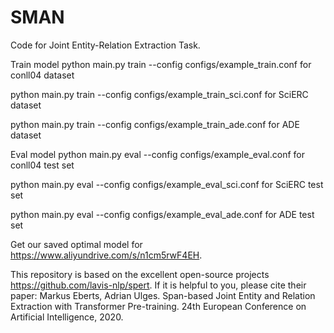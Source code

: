 # SMAN

Code for Joint Entity-Relation Extraction Task.

Train model
python main.py train --config configs/example_train.conf for conll04 dataset

python main.py train --config configs/example_train_sci.conf for SciERC dataset

python main.py train --config configs/example_train_ade.conf for ADE dataset

Eval model
python main.py eval --config configs/example_eval.conf for conll04 test set

python main.py eval --config configs/example_eval_sci.conf for SciERC test set

python main.py eval --config configs/example_eval_ade.conf for ADE test set


Get our saved optimal model for https://www.aliyundrive.com/s/n1cm5rwF4EH.

This repository is based on the excellent open-source projects https://github.com/lavis-nlp/spert. If it is helpful to you, please cite their paper: 
Markus Eberts, Adrian Ulges. Span-based Joint Entity and Relation Extraction with Transformer Pre-training. 24th European Conference on Artificial Intelligence, 2020.
